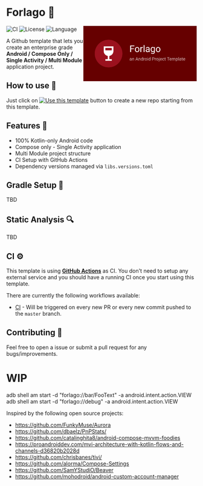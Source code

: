 # Forlago 🍷
<img src="/art/play_store_feature_graphic.png" width="300" align="right" hspace="0" />

![CI](https://github.com/leinardi/Forlago/workflows/CI/badge.svg)  ![License](https://img.shields.io/github/license/leinardi/Forlago.svg) ![Language](https://img.shields.io/github/languages/top/leinardi/Forlago?color=blue&logo=kotlin)

A Github template that lets you create an enterprise grade **Android / Compose Only / Single Activity / Multi Module** application project.

## How to use 👣

Just click on [![Use this template](https://img.shields.io/badge/-Use%20this%20template-brightgreen)](https://github.com/leinardi/Forlago/generate)
button to create a new repo starting from this template.

## Features 🎨

- 100% Kotlin-only Android code
- Compose only - Single Activity application
- Multi Module project structure
- CI Setup with GitHub Actions
- Dependency versions managed via `libs.versions.toml`


## Gradle Setup 🐘
TBD

## Static Analysis 🔍
TBD

## CI ⚙️

This template is using [**GitHub Actions**](https://github.com/leinardi/Forlago/actions) as CI. You don't need to setup any external service and you should have a running CI once you start using this template.

There are currently the following workflows available:
- [CI](.github/workflows/ci.yml) - Will be triggered on every new PR or every new commit pushed to the `master` branch.

## Contributing 🤝

Feel free to open a issue or submit a pull request for any bugs/improvements.



# WIP

adb shell am start -d "forlago://bar/FooText" -a android.intent.action.VIEW
adb shell am start -d "forlago://debug" -a android.intent.action.VIEW

Inspired by the following open source projects:

- https://github.com/FunkyMuse/Aurora
- https://github.com/dbaelz/PnPStats/
- https://github.com/catalinghita8/android-compose-mvvm-foodies
- https://proandroiddev.com/mvi-architecture-with-kotlin-flows-and-channels-d36820b2028d
- https://github.com/chrisbanes/tivi/
- https://github.com/alorma/Compose-Settings
- https://github.com/SamYStudiO/Beaver
- https://github.com/mohodroid/android-custom-account-manager
